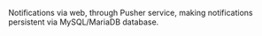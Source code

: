 Notifications via web, through Pusher service, making notifications persistent via MySQL/MariaDB database.
